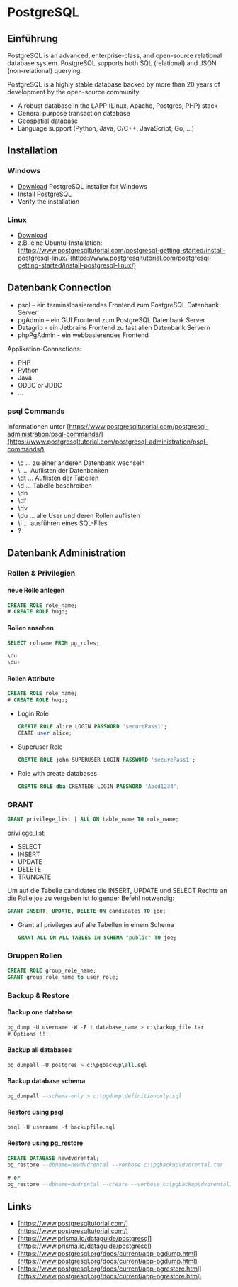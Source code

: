 # PostgreSQL

## Einführung

PostgreSQL is an advanced, enterprise-class, and open-source relational database system. PostgreSQL supports both SQL (relational) and JSON (non-relational) querying.

PostgreSQL is a highly stable database backed by more than 20 years of development by the open-source community.

- A robust database in the LAPP (Linux, Apache, Postgres, PHP) stack
- General purpose transaction database
- [Geospatial](https://postgis.net/) database
- Language support (Python, Java, C/C++, JavaScript, Go, ...)

## Installation

### Windows

- [Download](https://www.enterprisedb.com/downloads/postgres-postgresql-downloads) PostgreSQL installer for Windows
- Install PostgreSQL
- Verify the installation

### Linux

- [Download](https://www.postgresql.org/download/linux/)
- z.B. eine Ubuntu-Installation:<br>
[https://www.postgresqltutorial.com/postgresql-getting-started/install-postgresql-linux/](https://www.postgresqltutorial.com/postgresql-getting-started/install-postgresql-linux/)

## Datenbank Connection

- psql – ein terminalbasierendes Frontend zum PostgreSQL Datenbank Server
- pgAdmin – ein GUI Frontend zum PostgreSQL Datenbank Server
- Datagrip - ein Jetbrains Frontend zu fast allen Datenbank Servern
- phpPgAdmin - ein webbasierendes Frontend

Applikation-Connections:
- PHP
- Python
- Java
- ODBC or JDBC
- ...

### psql Commands

Informationen unter [https://www.postgresqltutorial.com/postgresql-administration/psql-commands/](https://www.postgresqltutorial.com/postgresql-administration/psql-commands/)

- \c ... zu einer anderen Datenbank wechseln
- \l ... Auflisten der Datenbanken
- \dt ... Auflisten der Tabellen
- \d ... Tabelle beschreiben
- \dn
- \df
- \dv
- \du ... alle User und deren Rollen auflisten
- \i ... ausführen eines SQL-Files
- \?

## Datenbank Administration

### Rollen & Privilegien

#### neue Rolle anlegen
```sql
CREATE ROLE role_name;
# CREATE ROLE hugo;
```

#### Rollen ansehen
```sql
SELECT rolname FROM pg_roles;
```
```sql
\du
\du+
```

#### Rollen Attribute
```sql
CREATE ROLE role_name;
# CREATE ROLE hugo;
```

- Login Role
  ```sql
  CREATE ROLE alice LOGIN PASSWORD 'securePass1';
  CEATE user alice;
  ```
- Superuser Role
  ```sql
  CREATE ROLE john SUPERUSER LOGIN PASSWORD 'securePass1';
  ```
- Role with create databases
  ```sql
  CREATE ROLE dba CREATEDB LOGIN PASSWORD 'Abcd1234';
  ```

### GRANT

```sql
GRANT privilege_list | ALL ON table_name TO role_name;
```

privilege_list:
- SELECT
- INSERT
- UPDATE
- DELETE
- TRUNCATE

Um auf die Tabelle candidates die INSERT, UPDATE und SELECT Rechte an die Rolle joe zu vergeben ist folgender Befehl notwendig:
```sql
GRANT INSERT, UPDATE, DELETE ON candidates TO joe;
```

- Grant all privileges auf alle Tabellen in einem Schema
  ```sql
  GRANT ALL ON ALL TABLES IN SCHEMA "public" TO joe;
  ```

### Gruppen Rollen
```sql
CREATE ROLE group_role_name;
GRANT group_role_name to user_role;
```


### Backup & Restore

#### Backup one database
```sql
pg_dump -U username -W -F t database_name > c:\backup_file.tar
# Options !!!
```

#### Backup all databases
```sql
pg_dumpall -U postgres > c:\pgbackup\all.sql
```

#### Backup database schema
```sql
pg_dumpall --schema-only > c:\pgdump\definitiononly.sql
```

#### Restore using psql
```sql
psql -U username -f backupfile.sql
```

#### Restore using pg_restore
```sql
CREATE DATABASE newdvdrental;
pg_restore --dbname=newdvdrental --verbose c:\pgbackup\dvdrental.tar

# or
pg_restore --dbname=dvdrental --create --verbose c:\pgbackup\dvdrental.tar
```


## Links

- [https://www.postgresqltutorial.com/](https://www.postgresqltutorial.com/)
- [https://www.prisma.io/dataguide/postgresql](https://www.prisma.io/dataguide/postgresql)
- [https://www.postgresql.org/docs/current/app-pgdump.html](https://www.postgresql.org/docs/current/app-pgdump.html)
- [https://www.postgresql.org/docs/current/app-pgrestore.html](https://www.postgresql.org/docs/current/app-pgrestore.html)
